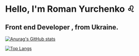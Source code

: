 # Hello, I'm Roman Yurchenko :leo:
## Front end Developer , from Ukraine.  

[![Anurag's GitHub stats](https://github-readme-stats.vercel.app/api?username=romandev411&show_icons=true&theme=radical)](https://github.com/anuraghazra/github-readme-stats)     

[![Top Langs](https://github-readme-stats.vercel.app/api/top-langs/?username=romandev411&langs_count=8&theme=radical)](https://github.com/anuraghazra/github-readme-stats)

<!--
**romandev411/romandev411** is a ✨ _special_ ✨ repository because its `README.md` (this file) appears on your GitHub profile.

Here are some ideas to get you started:

- 🔭 I’m currently working on ...
- 🌱 I’m currently learning ...
- 👯 I’m looking to collaborate on ...
- 🤔 I’m looking for help with ...
- 💬 Ask me about ...
- 📫 How to reach me: ...
- 😄 Pronouns: ...
- ⚡ Fun fact: ...
-->
